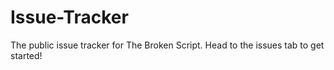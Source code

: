 # Issue-Tracker
The public issue tracker for The Broken Script. Head to the issues tab to get started!
